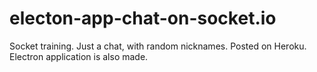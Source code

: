 # electon-app-chat-on-socket.io
Socket training. Just a chat, with random nicknames. Posted on Heroku. Electron application is also made.
